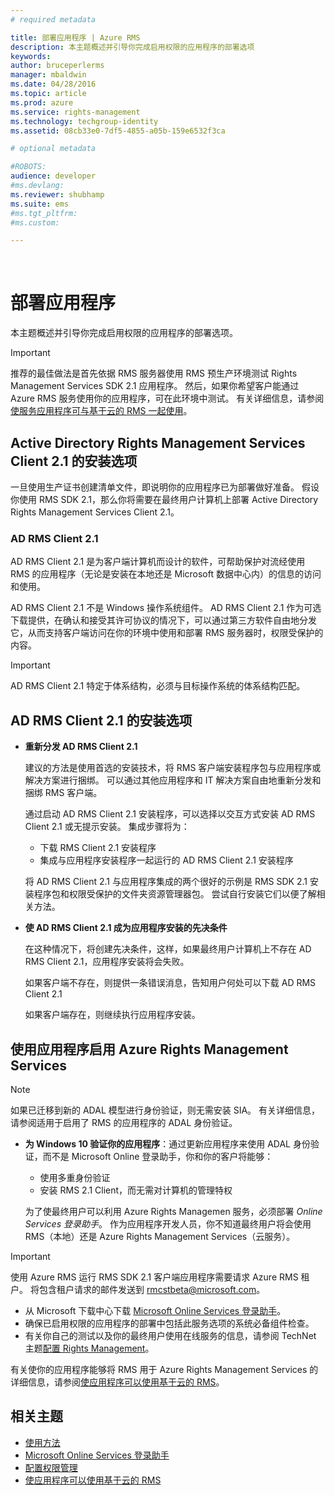 ```yaml
---
# required metadata

title: 部署应用程序 | Azure RMS
description: 本主题概述并引导你完成启用权限的应用程序的部署选项
keywords:
author: bruceperlerms
manager: mbaldwin
ms.date: 04/28/2016
ms.topic: article
ms.prod: azure
ms.service: rights-management
ms.technology: techgroup-identity
ms.assetid: 08cb33e0-7df5-4855-a05b-159e6532f3ca

# optional metadata

#ROBOTS:
audience: developer
#ms.devlang:
ms.reviewer: shubhamp
ms.suite: ems
#ms.tgt_pltfrm:
#ms.custom:

---
```


﻿
# 部署应用程序


本主题概述并引导你完成启用权限的应用程序的部署选项。

> [!IMPORTANT]
> 推荐的最佳做法是首先依据 RMS 服务器使用 RMS 预生产环境测试 Rights Management Services SDK 2.1 应用程序。 然后，如果你希望客户能通过 Azure RMS 服务使用你的应用程序，可在此环境中测试。 有关详细信息，请参阅[使服务应用程序可与基于云的 RMS 一起使用](how-to-use-file-api-with-aadrm-cloud.md)。

 

## Active Directory Rights Management Services Client 2.1 的安装选项

一旦使用生产证书创建清单文件，即说明你的应用程序已为部署做好准备。 假设你使用 RMS SDK 2.1，那么你将需要在最终用户计算机上部署 Active Directory Rights Management Services Client 2.1。

### AD RMS Client 2.1

AD RMS Client 2.1 是为客户端计算机而设计的软件，可帮助保护对流经使用 RMS 的应用程序（无论是安装在本地还是 Microsoft 数据中心内）的信息的访问和使用。

AD RMS Client 2.1 不是 Windows 操作系统组件。 AD RMS Client 2.1 作为可选下载提供，在确认和接受其许可协议的情况下，可以通过第三方软件自由地分发它，从而支持客户端访问在你的环境中使用和部署 RMS 服务器时，权限受保护的内容。

> [!IMPORTANT]
> AD RMS Client 2.1 特定于体系结构，必须与目标操作系统的体系结构匹配。


## AD RMS Client 2.1 的安装选项

-   **重新分发 AD RMS Client 2.1**

    建议的方法是使用首选的安装技术，将 RMS 客户端安装程序包与应用程序或解决方案进行捆绑。 可以通过其他应用程序和 IT 解决方案自由地重新分发和捆绑 RMS 客户端。

    通过启动 AD RMS Client 2.1 安装程序，可以选择以交互方式安装 AD RMS Client 2.1 或无提示安装。 集成步骤将为：

    -   下载 RMS Client 2.1 安装程序
    -   集成与应用程序安装程序一起运行的 AD RMS Client 2.1 安装程序

    将 AD RMS Client 2.1 与应用程序集成的两个很好的示例是 RMS SDK 2.1 安装程序包和权限受保护的文件夹资源管理器包。 尝试自行安装它们以便了解相关方法。

-   **使 AD RMS Client 2.1 成为应用程序安装的先决条件**

    在这种情况下，将创建先决条件，这样，如果最终用户计算机上不存在 AD RMS Client 2.1，应用程序安装将会失败。

    如果客户端不存在，则提供一条错误消息，告知用户何处可以下载 AD RMS Client 2.1

    如果客户端存在，则继续执行应用程序安装。

## 使用应用程序启用 Azure Rights Management Services

> [!NOTE]
> 如果已迁移到新的 ADAL 模型进行身份验证，则无需安装 SIA。 有关详细信息，请参阅适用于启用了 RMS 的应用程序的 ADAL 身份验证。

- **为 Windows 10 验证你的应用程序**：通过更新应用程序来使用 ADAL 身份验证，而不是 Microsoft Online 登录助手，你和你的客户将能够：
  - 使用多重身份验证
  - 安装 RMS 2.1 Client，而无需对计算机的管理特权
 
  为了使最终用户可以利用 Azure Rights Managemen 服务，必须部署 *Online Services 登录助手*。 作为应用程序开发人员，你不知道最终用户将会使用 RMS（本地）还是 Azure Rights Management Services（云服务）。

> [!IMPORTANT]
> 使用 Azure RMS 运行 RMS SDK 2.1 客户端应用程序需要请求 Azure RMS 租户。 将包含租户请求的邮件发送到 <rmcstbeta@microsoft.com>。

-   从 Microsoft 下载中心下载 [Microsoft Online Services 登录助手](http://www.microsoft.com/en-us/download/details.aspx?id=28177)。
-   确保已启用权限的应用程序的部署中包括此服务选项的系统必备组件检查。
-   有关你自己的测试以及你的最终用户使用在线服务的信息，请参阅 TechNet 主题[配置 Rights Management](https://TechNet.Microsoft.Com/en-us/library/jj585002.aspx)。

有关使你的应用程序能够将 RMS 用于 Azure Rights Management Services 的详细信息，请参阅[使应用程序可以使用基于云的 RMS](how-to-use-file-api-with-aadrm-cloud.md)。

## 相关主题

* [使用方法](how-to-use-msipc.md)
* [Microsoft Online Services 登录助手](http://www.microsoft.com/en-us/download/details.aspx?id=28177)
* [配置权限管理](https://TechNet.Microsoft.Com/en-us/library/jj585002.aspx)
* [使应用程序可以使用基于云的 RMS](how-to-use-file-api-with-aadrm-cloud.md)
 

 





<!--HONumber=Apr16_HO3-->


